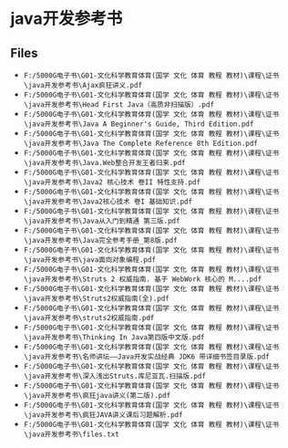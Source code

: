 # java开发参考书

## Files

- `F:/5000G电子书\G01-文化科学教育体育(国学 文化 体育 教程 教材)\课程\证书\java开发参考书\Ajax疯狂讲义.pdf`
- `F:/5000G电子书\G01-文化科学教育体育(国学 文化 体育 教程 教材)\课程\证书\java开发参考书\Head First Java（高质非扫描版）.pdf`
- `F:/5000G电子书\G01-文化科学教育体育(国学 文化 体育 教程 教材)\课程\证书\java开发参考书\Java A Beginner's Guide, Third Edition.pdf`
- `F:/5000G电子书\G01-文化科学教育体育(国学 文化 体育 教程 教材)\课程\证书\java开发参考书\Java The Complete Reference 8th Edition.pdf`
- `F:/5000G电子书\G01-文化科学教育体育(国学 文化 体育 教程 教材)\课程\证书\java开发参考书\Java.Web整合开发王者归来.pdf`
- `F:/5000G电子书\G01-文化科学教育体育(国学 文化 体育 教程 教材)\课程\证书\java开发参考书\Java2 核心技术 卷II 特性支持.pdf`
- `F:/5000G电子书\G01-文化科学教育体育(国学 文化 体育 教程 教材)\课程\证书\java开发参考书\Java2核心技术 卷I 基础知识.pdf`
- `F:/5000G电子书\G01-文化科学教育体育(国学 文化 体育 教程 教材)\课程\证书\java开发参考书\Java从入门到精通 第三版.pdf`
- `F:/5000G电子书\G01-文化科学教育体育(国学 文化 体育 教程 教材)\课程\证书\java开发参考书\Java完全参考手册_第8版.pdf`
- `F:/5000G电子书\G01-文化科学教育体育(国学 文化 体育 教程 教材)\课程\证书\java开发参考书\java面向对象编程.pdf`
- `F:/5000G电子书\G01-文化科学教育体育(国学 文化 体育 教程 教材)\课程\证书\java开发参考书\Struts 2 权威指南. 基于 WebWork 核心的 M....pdf`
- `F:/5000G电子书\G01-文化科学教育体育(国学 文化 体育 教程 教材)\课程\证书\java开发参考书\Struts2权威指南(全).pdf`
- `F:/5000G电子书\G01-文化科学教育体育(国学 文化 体育 教程 教材)\课程\证书\java开发参考书\struts2权威指南.pdf`
- `F:/5000G电子书\G01-文化科学教育体育(国学 文化 体育 教程 教材)\课程\证书\java开发参考书\Thinking In Java第四版中文版.pdf`
- `F:/5000G电子书\G01-文化科学教育体育(国学 文化 体育 教程 教材)\课程\证书\java开发参考书\名师讲坛——Java开发实战经典 JDK6 带详细书签目录版.pdf`
- `F:/5000G电子书\G01-文化科学教育体育(国学 文化 体育 教程 教材)\课程\证书\java开发参考书\深入浅出Struts.库尼亚瓦.扫描版.pdf`
- `F:/5000G电子书\G01-文化科学教育体育(国学 文化 体育 教程 教材)\课程\证书\java开发参考书\疯狂java讲义(第二版).pdf`
- `F:/5000G电子书\G01-文化科学教育体育(国学 文化 体育 教程 教材)\课程\证书\java开发参考书\疯狂JAVA讲义课后习题解析.pdf`
- `F:/5000G电子书\G01-文化科学教育体育(国学 文化 体育 教程 教材)\课程\证书\java开发参考书\files.txt`

